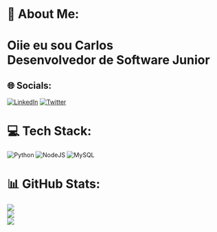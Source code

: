 # 💫 About Me:
# Oiie eu sou Carlos<br>Desenvolvedor de Software Junior<br>


## 🌐 Socials:
[![LinkedIn](https://img.shields.io/badge/LinkedIn-%230077B5.svg?logo=linkedin&logoColor=white)](https://linkedin.com/in/carlos-silva-848904251) [![Twitter](https://img.shields.io/badge/Twitter-%231DA1F2.svg?logo=Twitter&logoColor=white)](https://twitter.com/DevCarlos4)

# 💻 Tech Stack:
![Python](https://img.shields.io/badge/python-3670A0?style=for-the-badge&logo=python&logoColor=ffdd54) ![NodeJS](https://img.shields.io/badge/node.js-6DA55F?style=for-the-badge&logo=node.js&logoColor=white) ![MySQL](https://img.shields.io/badge/mysql-%2300f.svg?style=for-the-badge&logo=mysql&logoColor=white) 
# 📊 GitHub Stats:
![](https://github-readme-stats.vercel.app/api?username=DevCarloss&theme=dark&hide_border=false&include_all_commits=false&count_private=false)<br/>
![](https://github-readme-streak-stats.herokuapp.com/?user=DevCarloss&theme=dark&hide_border=false)<br/>
![](https://github-readme-stats.vercel.app/api/top-langs/?username=DevCarloss&theme=dark&hide_border=false&include_all_commits=false&count_private=false&layout=compact)
